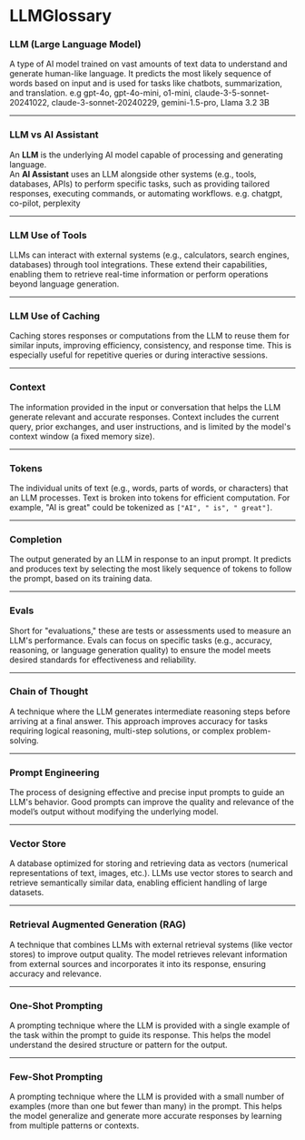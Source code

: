 # LLMGlossary

### LLM (Large Language Model)

A type of AI model trained on vast amounts of text data to understand and generate human-like language. It predicts the most likely sequence of words based on input and is used for tasks like chatbots, summarization, and translation. e.g gpt-4o, gpt-4o-mini, o1-mini, claude-3-5-sonnet-20241022, claude-3-sonnet-20240229, gemini-1.5-pro, Llama 3.2 3B

---

### LLM vs AI Assistant

An **LLM** is the underlying AI model capable of processing and generating language.  
An **AI Assistant** uses an LLM alongside other systems (e.g., tools, databases, APIs) to perform specific tasks, such as providing tailored responses, executing commands, or automating workflows. e.g. chatgpt, co-pilot, perplexity

---

### LLM Use of Tools

LLMs can interact with external systems (e.g., calculators, search engines, databases) through tool integrations. These extend their capabilities, enabling them to retrieve real-time information or perform operations beyond language generation.

---
### LLM Use of Caching

Caching stores responses or computations from the LLM to reuse them for similar inputs, improving efficiency, consistency, and response time. This is especially useful for repetitive queries or during interactive sessions.

---

### Context

The information provided in the input or conversation that helps the LLM generate relevant and accurate responses. Context includes the current query, prior exchanges, and user instructions, and is limited by the model's context window (a fixed memory size).

---
### Tokens

The individual units of text (e.g., words, parts of words, or characters) that an LLM processes. Text is broken into tokens for efficient computation. For example, "AI is great" could be tokenized as `["AI", " is", " great"]`.

---
### Completion

The output generated by an LLM in response to an input prompt. It predicts and produces text by selecting the most likely sequence of tokens to follow the prompt, based on its training data.

---
### Evals

Short for "evaluations," these are tests or assessments used to measure an LLM's performance. Evals can focus on specific tasks (e.g., accuracy, reasoning, or language generation quality) to ensure the model meets desired standards for effectiveness and reliability.

---
### Chain of Thought

A technique where the LLM generates intermediate reasoning steps before arriving at a final answer. This approach improves accuracy for tasks requiring logical reasoning, multi-step solutions, or complex problem-solving.

---

### Prompt Engineering

The process of designing effective and precise input prompts to guide an LLM's behavior. Good prompts can improve the quality and relevance of the model’s output without modifying the underlying model.

---
### Vector Store

A database optimized for storing and retrieving data as vectors (numerical representations of text, images, etc.). LLMs use vector stores to search and retrieve semantically similar data, enabling efficient handling of large datasets.

---
### Retrieval Augmented Generation (RAG)

A technique that combines LLMs with external retrieval systems (like vector stores) to improve output quality. The model retrieves relevant information from external sources and incorporates it into its response, ensuring accuracy and relevance.

---
### One-Shot Prompting

A prompting technique where the LLM is provided with a single example of the task within the prompt to guide its response. This helps the model understand the desired structure or pattern for the output.

---

### Few-Shot Prompting

A prompting technique where the LLM is provided with a small number of examples (more than one but fewer than many) in the prompt. This helps the model generalize and generate more accurate responses by learning from multiple patterns or contexts.
